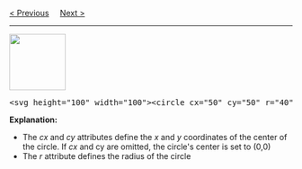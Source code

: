 <a href="/HTML/Graphics/SVG/Rectangle.md">&lt; Previous</a>
&nbsp;&nbsp;&nbsp;
<a href="/HTML/Graphics/SVG/Ellipse.md">Next &gt;</a>
<hr>
<img src="https://i.imgur.com/EnGOrgF.png" height="100" width="100">
<pre>&lt;svg height="100" width="100"&gt;&lt;circle cx="50" cy="50" r="40" stroke="black" stroke-width="3" fill="red" /&gt;&lt;/svg&gt;</pre>
<b>Explanation:</b>
<ul>
  <li>The <var>cx</var> and <var>cy</var> attributes define the <var>x</var> and <var>y</var> coordinates of the center of the circle. 
  If <var>cx</var> and </var>cy</var> are omitted, the circle's center is set to (0,0)</li>
  <li>The <var>r</var> attribute defines the radius of the circle</li>
</ul>
